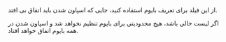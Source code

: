 از این فیلد برای تعریف بایوم استفاده کنید، جایی که اسپاون شدن باید اتفاق بی افتد.

اگر لیست خالی باشد، هیج محدودیتی برای بایوم تنظیم نخواهد شد و اسپاون شدن در همه بایوم اتفاق خواهد افتاد.